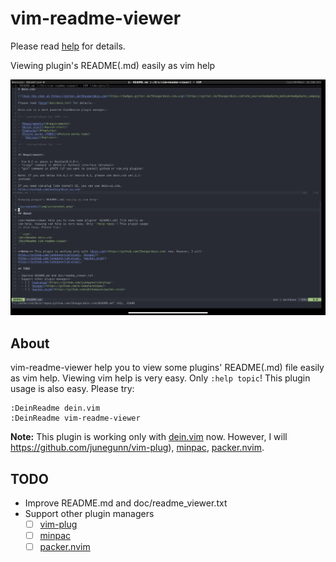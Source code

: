 # vim-readme-viewer

Please read [help](doc/readme_viewer.txt) for details.

Viewing plugin's README(.md) easily as vim help

![screenshot](img/screenshot.png)

## About

vim-readme-viewer help you to view some plugins' README(.md) file easily as
vim help. Viewing vim help is very easy. Only `:help topic`! This plugin usage
is also easy. Please try:

```viml
:DeinReadme dein.vim
:DeinReadme vim-readme-viewer
```

**Note:** This plugin is working only with [dein.vim](https://github.com/Shougo/dein.vim) now. However, I will
https://github.com/junegunn/vim-plug), [minpac](
https://github.com/junegunn/vim-plug), [packer.nvim](
https://github.com/junegunn/vim-plug).

## TODO

- Improve README.md and doc/readme_viewer.txt
- Support other plugin managers
  - [ ] [vim-plug](https://github.com/junegunn/vim-plug)
  - [ ] [minpac](https://github.com/k-takata/minpac)
  - [ ] [packer.nvim](https://github.com/wbthomason/packer.nvim)
